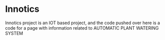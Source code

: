 # Innotics
Innotics project is an IOT based project, and the code pushed over here is a code for a page with information related to AUTOMATIC PLANT WATERING SYSTEM
